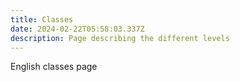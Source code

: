 ```yaml
---
title: Classes
date: 2024-02-22T05:58:03.337Z
description: Page describing the different levels
---
```


English classes page